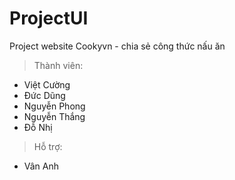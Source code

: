 # ProjectUI
Project website Cookyvn - chia sẻ công thức nấu ăn

>Thành viên:
  * Việt Cường
  * Đức Dũng
  * Nguyễn Phong
  * Nguyễn Thắng
  * Đỗ Nhị
>Hỗ trợ:
  * Vân Anh
